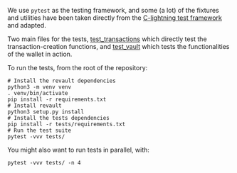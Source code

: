 We use `pytest` as the testing framework, and some (a lot) of the fixtures and utilities
have been taken directly from the [C-lightning test framework](https://github.com/ElementsProject/lightning/tree/master/contrib/pyln-testing) and adapted.

Two main files for the tests, [test_transactions](test_transactions.py) which directly
test the transaction-creation functions, and [test_vault](test_vault.py) which tests the
functionalities of the wallet in action.

To run the tests, from the root of the repository:
```
# Install the revault dependencies
python3 -m venv venv
. venv/bin/activate
pip install -r requirements.txt
# Install revault
python3 setup.py install
# Install the tests dependencies
pip install -r tests/requirements.txt
# Run the test suite
pytest -vvv tests/
```
You might also want to run tests in parallel, with:
```
pytest -vvv tests/ -n 4
```
